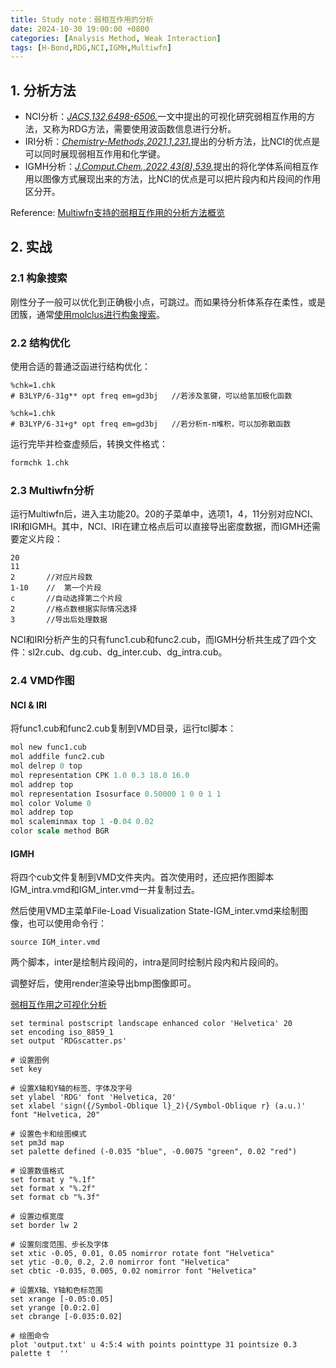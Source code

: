 ```yaml
---
title: Study note：弱相互作用的分析
date: 2024-10-30 19:00:00 +0800
categories: [Analysis Method, Weak Interaction]
tags: [H-Bond,RDG,NCI,IGMH,Multiwfn]     
---
```

## 1. 分析方法
- NCI分析：[*JACS,132,6498-6506.*](https://pubs.acs.org/doi/10.1021/ja100936w)一文中提出的可视化研究弱相互作用的方法，又称为RDG方法，需要使用波函数信息进行分析。
- IRI分析：[*Chemistry-Methods,2021,1,231.*](https://chemistry-europe.onlinelibrary.wiley.com/doi/10.1002/cmtd.202100007#)提出的分析方法，比NCI的优点是可以同时展现弱相互作用和化学键。
- IGMH分析：[*J.Comput.Chem.,2022,43(8),539.*](https://onlinelibrary.wiley.com/action/showCitFormats?doi=10.1002%2Fjcc.26812)提出的将化学体系间相互作用以图像方式展现出来的方法，比NCI的优点是可以把片段内和片段间的作用区分开。

Reference: [Multiwfn支持的弱相互作用的分析方法概览](http://sobereva.com/252)

## 2. 实战
### 2.1 构象搜索
刚性分子一般可以优化到正确极小点，可跳过。而如果待分析体系存在柔性，或是团簇，通常[使用molclus进行构象搜索](https://bane-dysta.github.io/posts/molclus/)。

### 2.2 结构优化
使用合适的普通泛函进行结构优化：
```
%chk=1.chk
# B3LYP/6-31g** opt freq em=gd3bj   //若涉及氢键，可以给氢加极化函数

%chk=1.chk
# B3LYP/6-31+g* opt freq em=gd3bj   //若分析π-π堆积，可以加弥散函数
```
运行完毕并检查虚频后，转换文件格式：
```bash
formchk 1.chk
```
### 2.3 Multiwfn分析
运行Multiwfn后，进入主功能20。20的子菜单中，选项1，4，11分别对应NCI、IRI和IGMH。其中，NCI、IRI在建立格点后可以直接导出密度数据，而IGMH还需要定义片段：
```
20
11
2       //对应片段数
1-10    //  第一个片段
c       //自动选择第二个片段
2       //格点数根据实际情况选择
3       //导出后处理数据
```
NCI和IRI分析产生的只有func1.cub和func2.cub，而IGMH分析共生成了四个文件：sl2r.cub、dg.cub、dg_inter.cub、dg_intra.cub。
### 2.4 VMD作图
#### NCI & IRI
将func1.cub和func2.cub复制到VMD目录，运行tcl脚本：
~~~tcl
mol new func1.cub
mol addfile func2.cub
mol delrep 0 top
mol representation CPK 1.0 0.3 18.0 16.0
mol addrep top
mol representation Isosurface 0.50000 1 0 0 1 1
mol color Volume 0
mol addrep top
mol scaleminmax top 1 -0.04 0.02
color scale method BGR
~~~

#### IGMH
将四个cub文件复制到VMD文件夹内。首次使用时，还应把作图脚本IGM_intra.vmd和IGM_inter.vmd一并复制过去。

然后使用VMD主菜单File-Load Visualization State-IGM_inter.vmd来绘制图像，也可以使用命令行：
```
source IGM_inter.vmd
```
两个脚本，inter是绘制片段间的，intra是同时绘制片段内和片段间的。

调整好后，使用render渲染导出bmp图像即可。

[弱相互作用之可视化分析](https://zhuanlan.zhihu.com/p/665460526)
```
set terminal postscript landscape enhanced color 'Helvetica' 20
set encoding iso_8859_1
set output 'RDGscatter.ps'

# 设置图例
set key

# 设置X轴和Y轴的标签、字体及字号
set ylabel 'RDG' font 'Helvetica, 20'
set xlabel 'sign({/Symbol-Oblique l}_2){/Symbol-Oblique r} (a.u.)' font "Helvetica, 20"

# 设置色卡和绘图模式
set pm3d map
set palette defined (-0.035 "blue", -0.0075 "green", 0.02 "red")

# 设置数值格式
set format y "%.1f"
set format x "%.2f"
set format cb "%.3f"

# 设置边框宽度
set border lw 2

# 设置刻度范围、步长及字体
set xtic -0.05, 0.01, 0.05 nomirror rotate font "Helvetica"
set ytic -0.0, 0.2, 2.0 nomirror font "Helvetica"
set cbtic -0.035, 0.005, 0.02 nomirror font "Helvetica"

# 设置X轴、Y轴和色标范围
set xrange [-0.05:0.05]
set yrange [0.0:2.0]
set cbrange [-0.035:0.02]

# 绘图命令
plot 'output.txt' u 4:5:4 with points pointtype 31 pointsize 0.3 palette t  ''
```


